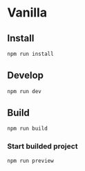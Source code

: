 # Vanilla

## Install

```bash
npm run install
```

## Develop

```bash
npm run dev
```

## Build

```bash
npm run build
```

### Start builded project

```bash
npm run preview
```

